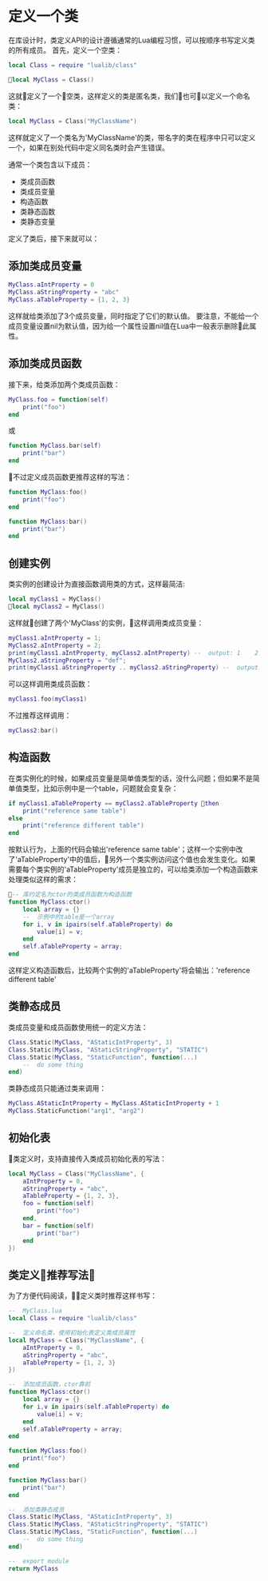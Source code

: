 定义一个类
====

在库设计时，类定义API的设计遵循通常的Lua编程习惯，可以按顺序书写定义类的所有成员。
首先，定义一个空类：
``` lua
local Class = require "lualib/class"

local MyClass = Class()
```
这就定义了一个空类，这样定义的类是匿名类，我们也可以定义一个命名类：
``` lua
local MyClass = Class("MyClassName")
```
这样就定义了一个类名为'MyClassName'的类，带名字的类在程序中只可以定义一个，如果在别处代码中定义同名类时会产生错误。

通常一个类包含以下成员：
- 类成员函数
- 类成员变量
- 构造函数
- 类静态函数
- 类静态变量

定义了类后，接下来就可以：

添加类成员变量
----
``` lua
MyClass.aIntProperty = 0
MyClass.aStringProperty = "abc"
MyClass.aTableProperty = {1, 2, 3}
```
这样就给类添加了3个成员变量，同时指定了它们的默认值。
要注意，不能给一个成员变量设置nil为默认值，因为给一个属性设置nil值在Lua中一般表示删除此属性。

添加类成员函数
----
接下来，给类添加两个类成员函数：
``` lua
MyClass.foo = function(self)
    print("foo")
end
```
或
``` lua
function MyClass.bar(self)
    print("bar")
end
```
不过定义成员函数更推荐这样的写法：
``` lua
function MyClass:foo()
    print("foo")
end

function MyClass:bar()
    print("bar")
end
```

创建实例
----
类实例的创建设计为直接函数调用类的方式，这样最简洁:
``` lua
local myClass1 = MyClass()
local myClass2 = MyClass()
```
这样就创建了两个'MyClass'的实例，这样调用类成员变量：
``` lua
myClass1.aIntProperty = 1;
MyClass2.aIntProperty = 2;
print(myClass1.aIntProperty, myClass2.aIntProperty) --  output: 1    2
MyClass2.aStringProperty = "def";
print(myClass1.aStringProperty .. myClass2.aStringProperty) --  output: "abcdef";
```
可以这样调用类成员函数：
``` lua
myClass1.foo(myClass1)
```
不过推荐这样调用：
``` lua
myClass2:bar()
```

构造函数
----
在类实例化的时候，如果成员变量是简单值类型的话，没什么问题；但如果不是简单值类型，比如示例中是一个table，问题就会变复杂：

``` lua
if myClass1.aTableProperty == myClass2.aTableProperty then
    print("reference same table")
else
    print("reference different table")
end
```

按默认行为，上面的代码会输出'reference same table'；这样一个实例中改了'aTableProperty'中的值后，另外一个类实例访问这个值也会发生变化。如果需要每个类实例的'aTableProperty'成员是独立的，可以给类添加一个构造函数来处理类似这样的需求：
``` lua
-- 库约定名为ctor的类成员函数为构造函数
function MyClass:ctor()
    local array = {}
    --  示例中的table是一个array
    for i, v in ipairs(self.aTableProperty) do
        value[i] = v;
    end
    self.aTableProperty = array;
end
```
这样定义构造函数后，比较两个实例的'aTableProperty'将会输出：'reference different table'

类静态成员
----
类成员变量和成员函数使用统一的定义方法：
``` lua
Class.Static(MyClass, "AStaticIntProperty", 3)
Class.Static(MyClass, "AStaticStringProperty", "STATIC")
Class.Static(MyClass, "StaticFunction", function(...)
    --  do some thing
end)
```
类静态成员只能通过类来调用：
```lua
MyClass.AStaticIntProperty = MyClass.AStaticIntProperty + 1
MyClass.StaticFunction("arg1", "arg2")
```

初始化表
----
类定义时，支持直接传入类成员初始化表的写法：
```lua
local MyClass = Class("MyClassName", {
    aIntProperty = 0,
    aStringProperty = "abc",
    aTableProperty = {1, 2, 3},
    foo = function(self)
        print("foo")
    end,
    bar = function(self)
        print("bar")
    end
})
```

类定义推荐写法
----

为了方便代码阅读，定义类时推荐这样书写：
```lua
--  MyClass.lua
local Class = require "lualib/class"

--  定义命名类，使用初始化表定义类成员属性
local MyClass = Class("MyClassName", {
    aIntProperty = 0,
    aStringProperty = "abc",
    aTableProperty = {1, 2, 3}
})

--  添加成员函数，ctor靠前
function MyClass:ctor()
    local array = {}
    for i,v in ipairs(self.aTableProperty) do
        value[i] = v;
    end
    self.aTableProperty = array;
end

function MyClass:foo()
    print("foo")
end

function MyClass:bar()
    print("bar")
end

--  添加类静态成员
Class.Static(MyClass, "AStaticIntProperty", 3)
Class.Static(MyClass, "AStaticStringProperty", "STATIC")
Class.Static(MyClass, "StaticFunction", function(...)
    --  do some thing
end)

--  export module
return MyClass
```